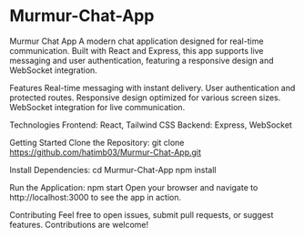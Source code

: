 # Murmur-Chat-App

Murmur Chat App
A modern chat application designed for real-time communication. Built with React and Express, this app supports live messaging and user authentication, featuring a responsive design and WebSocket integration.

Features
Real-time messaging with instant delivery.
User authentication and protected routes.
Responsive design optimized for various screen sizes.
WebSocket integration for live communication.

Technologies
Frontend: React, Tailwind CSS
Backend: Express, WebSocket

Getting Started
Clone the Repository:
git clone https://github.com/hatimb03/Murmur-Chat-App.git

Install Dependencies:
cd Murmur-Chat-App
npm install

Run the Application:
npm start
Open your browser and navigate to http://localhost:3000 to see the app in action.

Contributing
Feel free to open issues, submit pull requests, or suggest features. Contributions are welcome!
